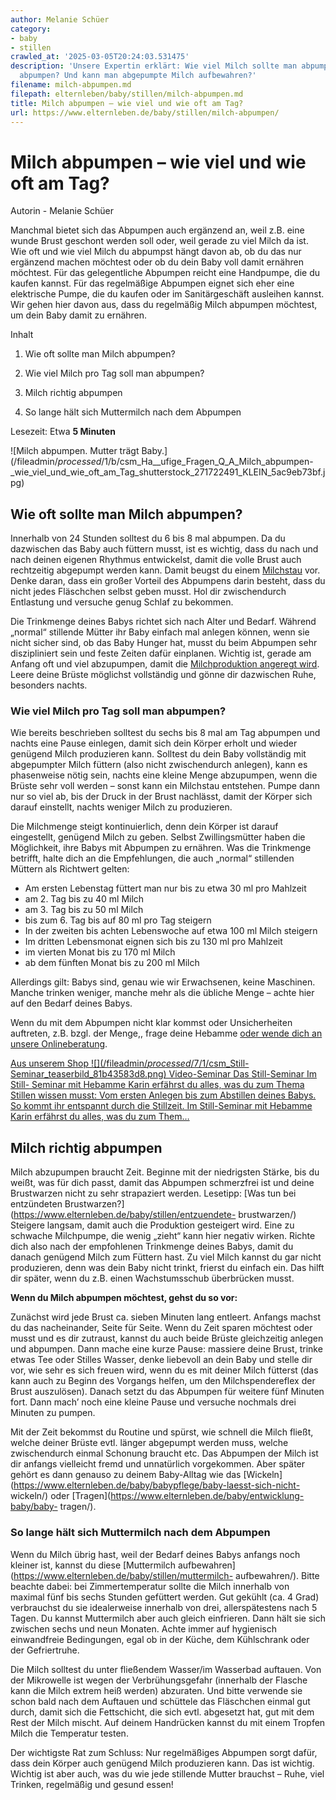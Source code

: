 ```yaml
---
author: Melanie Schüer
category:
- baby
- stillen
crawled_at: '2025-03-05T20:24:03.531475'
description: 'Unsere Expertin erklärt: Wie viel Milch sollte man abpumpen? Wie oft
  abpumpen? Und kann man abgepumpte Milch aufbewahren?'
filename: milch-abpumpen.md
filepath: elternleben/baby/stillen/milch-abpumpen.md
title: Milch abpumpen – wie viel und wie oft am Tag?
url: https://www.elternleben.de/baby/stillen/milch-abpumpen/
---
```


#  Milch abpumpen – wie viel und wie oft am Tag?

Autorin - Melanie Schüer

Manchmal bietet sich das Abpumpen auch ergänzend an, weil z.B. eine wunde
Brust geschont werden soll oder, weil gerade zu viel Milch da ist. Wie oft und
wie viel Milch du abpumpst hängt davon ab, ob du das nur ergänzend machen
möchtest oder ob du dein Baby voll damit ernähren möchtest. Für das
gelegentliche Abpumpen reicht eine Handpumpe, die du kaufen kannst. Für das
regelmäßige Abpumpen eignet sich eher eine elektrische Pumpe, die du kaufen
oder im Sanitärgeschäft ausleihen kannst. Wir gehen hier davon aus, dass du
regelmäßig Milch abpumpen möchtest, um dein Baby damit zu ernähren.

Inhalt

1. Wie oft sollte man Milch abpumpen?

2. Wie viel Milch pro Tag soll man abpumpen?

3. Milch richtig abpumpen

4. So lange hält sich Muttermilch nach dem Abpumpen

Lesezeit: Etwa **5 Minuten**

![Milch abpumpen. Mutter trägt
Baby.](/fileadmin/_processed_/1/b/csm_Ha__ufige_Fragen_Q_A_Milch_abpumpen-
_wie_viel_und_wie_oft_am_Tag_shutterstock_271722491_KLEIN_5ac9eb73bf.jpg)

##  Wie oft sollte man Milch abpumpen?

Innerhalb von 24 Stunden solltest du 6 bis 8 mal abpumpen. Da du dazwischen
das Baby auch füttern musst, ist es wichtig, dass du nach und nach deinen
eigenen Rhythmus entwickelst, damit die volle Brust auch rechtzeitig abgepumpt
werden kann. Damit beugst du einem
[Milchstau](https://www.elternleben.de/baby/stillen/was-tun-bei-milchstau/)
vor. Denke daran, dass ein großer Vorteil des Abpumpens darin besteht, dass du
nicht jedes Fläschchen selbst geben musst. Hol dir zwischendurch Entlastung
und versuche genug Schlaf zu bekommen.

Die Trinkmenge deines Babys richtet sich nach Alter und Bedarf. Während
„normal“ stillende Mütter ihr Baby einfach mal anlegen können, wenn sie nicht
sicher sind, ob das Baby Hunger hat, musst du beim Abpumpen sehr diszipliniert
sein und feste Zeiten dafür einplanen. Wichtig ist, gerade am Anfang oft und
viel abzupumpen, damit die [Milchproduktion angeregt
wird](https://www.elternleben.de/baby/stillen/milchbildung-anregen/). Leere
deine Brüste möglichst vollständig und gönne dir dazwischen Ruhe, besonders
nachts.

###  Wie viel Milch pro Tag soll man abpumpen?

Wie bereits beschrieben solltest du sechs bis 8 mal am Tag abpumpen und nachts
eine Pause einlegen, damit sich dein Körper erholt und wieder genügend Milch
produzieren kann. Solltest du dein Baby vollständig mit abgepumpter Milch
füttern (also nicht zwischendurch anlegen), kann es phasenweise nötig sein,
nachts eine kleine Menge abzupumpen, wenn die Brüste sehr voll werden – sonst
kann ein Milchstau entstehen. Pumpe dann nur so viel ab, bis der Druck in der
Brust nachlässt, damit der Körper sich darauf einstellt, nachts weniger Milch
zu produzieren.  
  
Die Milchmenge steigt kontinuierlich, denn dein Körper ist darauf eingestellt,
genügend Milch zu geben. Selbst Zwillingsmütter haben die Möglichkeit, ihre
Babys mit Abpumpen zu ernähren. Was die Trinkmenge betrifft, halte dich an die
Empfehlungen, die auch „normal“ stillenden Müttern als Richtwert gelten:

  * Am ersten Lebenstag füttert man nur bis zu etwa 30 ml pro Mahlzeit
  * am 2. Tag bis zu 40 ml Milch
  * am 3. Tag bis zu 50 ml Milch
  * bis zum 6. Tag bis auf 80 ml pro Tag steigern
  * In der zweiten bis achten Lebenswoche auf etwa 100 ml Milch steigern
  * Im dritten Lebensmonat eignen sich bis zu 130 ml pro Mahlzeit
  * im vierten Monat bis zu 170 ml Milch
  * ab dem fünften Monat bis zu 200 ml Milch

Allerdings gilt: Babys sind, genau wie wir Erwachsenen, keine Maschinen.
Manche trinken weniger, manche mehr als die übliche Menge – achte hier auf den
Bedarf deines Babys.  
  
Wenn du mit dem Abpumpen nicht klar kommst oder Unsicherheiten auftreten, z.B.
bzgl. der Menge,, frage deine Hebamme [oder wende dich an unsere
Onlineberatung](https://www.elternleben.de/ueber-stell-uns-deine-frage/).

[ Aus unserem Shop ![](/fileadmin/_processed_/7/1/csm_Still-
Seminar_teaserbild_81b43583d8.png) Video-Seminar Das Still-Seminar Im Still-
Seminar mit Hebamme Karin erfährst du alles, was du zum Thema Stillen wissen
musst: Vom ersten Anlegen bis zum Abstillen deines Babys. So kommt ihr
entspannt durch die Stillzeit. Im Still-Seminar mit Hebamme Karin erfährst du
alles, was du zum Them…  ](/shop/still-seminar/)

##  Milch richtig abpumpen

Milch abzupumpen braucht Zeit. Beginne mit der niedrigsten Stärke, bis du
weißt, was für dich passt, damit das Abpumpen schmerzfrei ist und deine
Brustwarzen nicht zu sehr strapaziert werden. Lesetipp: [Was tun bei
entzündeten Brustwarzen?](https://www.elternleben.de/baby/stillen/entzuendete-
brustwarzen/) Steigere langsam, damit auch die Produktion gesteigert wird.
Eine zu schwache Milchpumpe, die wenig „zieht“ kann hier negativ wirken.
Richte dich also nach der empfohlenen Trinkmenge deines Babys, damit du danach
genügend Milch zum Füttern hast. Zu viel Milch kannst du gar nicht
produzieren, denn was dein Baby nicht trinkt, frierst du einfach ein. Das
hilft dir später, wenn du z.B. einen Wachstumsschub überbrücken musst.  
  
**Wenn du Milch abpumpen möchtest, gehst du so vor:**

Zunächst wird jede Brust ca. sieben Minuten lang entleert. Anfangs machst du
das nacheinander, Seite für Seite. Wenn du Zeit sparen möchtest oder musst und
es dir zutraust, kannst du auch beide Brüste gleichzeitig anlegen und
abpumpen. Dann mache eine kurze Pause: massiere deine Brust, trinke etwas Tee
oder Stilles Wasser, denke liebevoll an dein Baby und stelle dir vor, wie sehr
es sich freuen wird, wenn du es mit deiner Milch fütterst (das kann auch zu
Beginn des Vorgangs helfen, um den Milchspendereflex der Brust auszulösen).
Danach setzt du das Abpumpen für weitere fünf Minuten fort. Dann mach’ noch
eine kleine Pause und versuche nochmals drei Minuten zu pumpen.

Mit der Zeit bekommst du Routine und spürst, wie schnell die Milch fließt,
welche deiner Brüste evtl. länger abgepumpt werden muss, welche zwischendurch
einmal Schonung braucht etc. Das Abpumpen der Milch ist dir anfangs vielleicht
fremd und unnatürlich vorgekommen. Aber später gehört es dann genauso zu
deinem Baby-Alltag wie das
[Wickeln](https://www.elternleben.de/baby/babypflege/baby-laesst-sich-nicht-
wickeln/) oder [Tragen](https://www.elternleben.de/baby/entwicklung-baby/baby-
tragen/).

###  So lange hält sich Muttermilch nach dem Abpumpen

Wenn du Milch übrig hast, weil der Bedarf deines Babys anfangs noch kleiner
ist, kannst du diese [Muttermilch
aufbewahren](https://www.elternleben.de/baby/stillen/muttermilch-
aufbewahren/). Bitte beachte dabei: bei Zimmertemperatur sollte die Milch
innerhalb von maximal fünf bis sechs Stunden gefüttert werden. Gut gekühlt
(ca. 4 Grad) verbrauchst du sie idealerweise innerhalb von drei,
allerspätestens nach 5 Tagen. Du kannst Muttermilch aber auch gleich
einfrieren. Dann hält sie sich zwischen sechs und neun Monaten. Achte immer
auf hygienisch einwandfreie Bedingungen, egal ob in der Küche, dem Kühlschrank
oder der Gefriertruhe.  
  
Die Milch solltest du unter fließendem Wasser/im Wasserbad auftauen. Von der
Mikrowelle ist wegen der Verbrühungsgefahr (innerhalb der Flasche kann die
Milch extrem heiß werden) abzuraten. Und bitte verwende sie schon bald nach
dem Auftauen und schüttele das Fläschchen einmal gut durch, damit sich die
Fettschicht, die sich evtl. abgesetzt hat, gut mit dem Rest der Milch mischt.
Auf deinem Handrücken kannst du mit einem Tropfen Milch die Temperatur testen.

Der wichtigste Rat zum Schluss: Nur regelmäßiges Abpumpen sorgt dafür, dass
dein Körper auch genügend Milch produzieren kann. Das ist wichtig. Wichtig ist
aber auch, was du wie jede stillende Mutter brauchst – Ruhe, viel Trinken,
regelmäßig und gesund essen!

